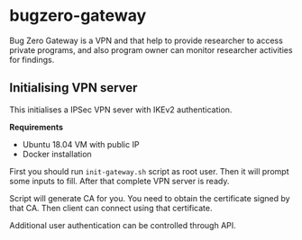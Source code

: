 # bugzero-gateway
Bug Zero Gateway is a VPN and that help to provide researcher to access private programs, and also program owner can monitor researcher activities for findings. 

## Initialising VPN server

This initialises a IPSec VPN sever with IKEv2 authentication.

**Requirements**

- Ubuntu 18.04 VM with public IP
- Docker installation

First you should run `init-gateway.sh` script as root user. Then it will prompt some inputs to fill. 
After that complete VPN server is ready. 

Script will generate CA for you. You need to obtain the certificate signed by that CA. 
Then client can connect using that certificate.

Additional user authentication can be controlled through API.
